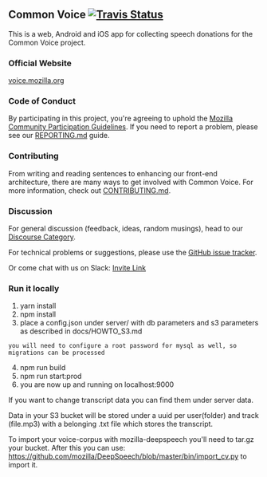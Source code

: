 ## Common Voice [![Travis Status](https://travis-ci.org/mozilla/voice-web.svg?branch=master)](https://travis-ci.org/mozilla/voice-web)
This is a web, Android and iOS app for collecting speech
donations for the Common Voice project.

### Official Website
[voice.mozilla.org](https://voice.mozilla.org)

### Code of Conduct
By participating in this project, you're agreeing to uphold the [Mozilla Community Participation Guidelines](https://www.mozilla.org/en-US/about/governance/policies/participation/). If you need to report a problem, please see our [REPORTING.md](./REPORTING.md) guide.

### Contributing
From writing and reading sentences to enhancing our front-end architecture, there are many ways to get involved with Common Voice. For more information, check out [CONTRIBUTING.md](./CONTRIBUTING.md).

### Discussion
For general discussion (feedback, ideas, random musings), head to our [Discourse Category](https://discourse.mozilla-community.org/c/voice).

For technical problems or suggestions, please use the [GitHub issue tracker](https://github.com/mozilla/voice-web/issues).

Or come chat with us on Slack: [Invite Link](https://common-voice-slack-invite.herokuapp.com/)


### Run it locally

1. yarn install
2. npm install
3. place a config.json under server/ with db parameters and s3 parameters as described in docs/HOWTO_S3.md
``` 
you will need to configure a root password for mysql as well, so migrations can be processed 
```
4. npm run build
5. npm run start:prod
6. you are now up and running on localhost:9000

If you want to change transcript data you can find them under server data.

Data in your S3 bucket will be stored under a uuid per user(folder) and track (file.mp3) with a belonging .txt file which stores the transcript.

To import your voice-corpus with mozilla-deepspeech you'll need to tar.gz your bucket. After this you can use: https://github.com/mozilla/DeepSpeech/blob/master/bin/import_cv.py
to import it.
